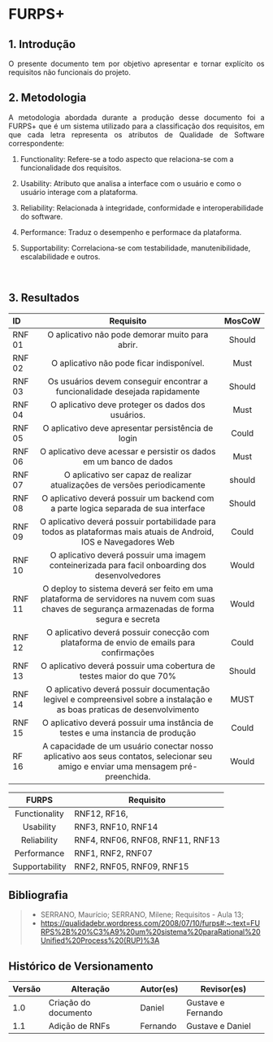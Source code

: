 # FURPS+

## 1. Introdução

<p style="text-align: justify;"> O presente documento tem por objetivo apresentar e tornar explícito os requisitos não funcionais do projeto. </p>

## 2. Metodologia

<p style="text-align: justify;">A metodologia abordada durante a produção desse documento foi a FURPS+ que é um sistema utilizado para a classificação dos requisitos, em que cada letra representa os atributos de Qualidade de Software correspondente:
</p>

1. Functionality: Refere-se a todo aspecto que relaciona-se com a funcionalidade dos requisitos.

2. Usability: Atributo que analisa a interface com o usuário e como o usuário interage com a plataforma.

3. Reliability: Relacionada à integridade, conformidade e interoperabilidade do software.

4. Performance: Traduz o desempenho e performace da plataforma.

5. Supportability: Correlaciona-se com testabilidade, manutenibilidade, escalabilidade e outros.

<br>


## 3. Resultados

<center>

| ID     |                                  Requisito                                  | MosCoW |
| :----- | :-------------------------------------------------------------------------: | :----: |
| RNF 01 |               O aplicativo não pode demorar muito para abrir.               | Should |
| RNF 02 |                  O aplicativo não pode ficar indisponível.                  |  Must  |
| RNF 03 | Os usuários devem conseguir encontrar a funcionalidade desejada rapidamente | Should |
| RNF 04 |              O aplicativo deve proteger os dados dos usuários.              |  Must  |
| RNF 05 |             O aplicativo deve apresentar persistência de login              | Could  |
| RNF 06 |     O aplicativo deve acessar e persistir os dados em um banco de dados              | Must  |
| RNF 07 |        O aplicativo ser capaz de realizar atualizações de versões periodicamente            | should  |
| RNF 08 |      O aplicativo deverá possuir um backend com a parte logica separada de sua interface             | Should  |
| RNF 09 |       O aplicativo deverá possuir portabilidade para todos as plataformas mais atuais de Android, IOS e Navegadores Web            | Could  |
| RNF 10 |        O aplicativo deverá possuir uma imagem conteinerizada para facil onboarding dos desenvolvedores           | Would  |
| RNF 11 |    O deploy to sistema deverá ser feito em uma plataforma de servidores na nuvem com suas chaves de segurança armazenadas de forma segura e secreta          | Would  |
| RNF 12 |        O aplicativo deverá possuir conecção com plataforma de envio de emails para confirmações            | Could  |
| RNF 13 |       O aplicativo deverá possuir uma cobertura de testes maior do que 70%             | Should  |
| RNF 14 |   O aplicativo deverá possuir documentação legivel e compreensivel sobre a instalação e as boas praticas de desenvolvimento                | MUST  |
| RNF 15 |     O aplicativo deverá possuir uma instância de testes e uma instancia de produçāo              | Could  |
| RF 16 |       A capacidade de um usuário conectar nosso aplicativo aos seus contatos, selecionar seu amigo e enviar uma mensagem pré-preenchida.             | Would |


</center>

<center>

| FURPS | Requisito   |
| :---: | ----------- |
|   Functionality   | RNF12, RF16,            |
|   Usability   | RNF3, RNF10, RNF14        |
|   Reliability   | RNF4, RNF06, RNF08, RNF11, RNF13     |
|   Performance  | RNF1, RNF2, RNF07  |
|   Supportability  | RNF2, RNF05, RNF09, RNF15 |

</center>


## Bibliografia

> - SERRANO, Maurício; SERRANO, Milene; Requisitos - Aula 13;
> - https://qualidadebr.wordpress.com/2008/07/10/furps#:~:text=FURPS%2B%20%C3%A9%20um%20sistema%20paraRational%20Unified%20Process%20(RUP)%3A

## Histórico de Versionamento

Versão |       Alteração       |    Autor(es)   |    Revisor(es) 
---- | ---- | ---- | ---- 
1.0 | Criação do documento | Daniel |  Gustave e Fernando
1.1 | Adiçāo de RNFs | Fernando |  Gustave e Daniel